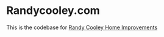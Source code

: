 # Randycooley.com

This is the codebase for [Randy Cooley Home Improvements](https://randycooley.com)

